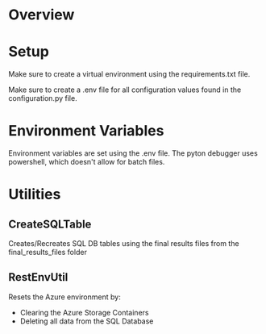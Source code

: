# Overview

# Setup
Make sure to create a virtual environment using the requirements.txt file.  

Make sure to create a .env file for all configuration values found in the configuration.py file.  

# Environment Variables
Environment variables are set using the .env file.  The pyton debugger uses powershell, which doesn't allow for batch files.  

# Utilities

## CreateSQLTable
Creates/Recreates SQL DB tables using the final results files from the final_results_files folder

## RestEnvUtil
Resets the Azure environment by:
- Clearing the Azure Storage Containers
- Deleting all data from the SQL Database

